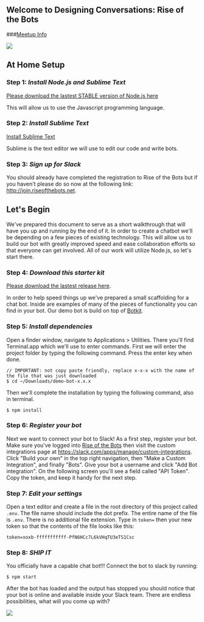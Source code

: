 ## Welcome to Designing Conversations: Rise of the Bots

###<a href="http://www.meetup.com/Huge-LA/events/228204876/" target="_blank">Meetup Info</a>

![](http://i.giphy.com/osicrp6ErKw9i.gif)

## At Home Setup

### Step 1: *Install Node.js and Sublime Text*

<a href="https://nodejs.org/en/" target="_blank">Please download the lastest STABLE version of Node.js here</a>

This will allow us to use the Javascript programming language.

### Step 2: *Install Sublime Text*

<a href="http://www.sublimetext.com" target="_blank">Install Sublime Text</a>

Sublime is the text editor we will use to edit our code and write bots.

### Step 3: *Sign up for Slack*

You should already have completed the registration to Rise of the Bots
but if you haven't please do so now at the following link:
<a href="http://join.riseofthebots.net">http://join.riseofthebots.net</a>.

## Let's Begin

We've prepared this document to serve as a short walkthrough that will have you
up and running by the end of it. In order to create a chatbot we'll be depending
on a few pieces of existing technology. This will allow us to build our bot
with greatly improved speed and ease collaboration efforts so that everyone can
get involved. All of our work will utilize Node.js, so let's start there.


### Step 4: *Download this starter kit*

<a href="https://github.com/davidsicher/demo-bot/releases" target="_blank">Please download the lastest release here</a>.

In order to help speed things up we've prepared a small scaffolding for a chat bot.
Inside are examples of many of the pieces of functionality you can find in your
bot. Our demo bot is build on top of <a href="https://github.com/howdyai/botkit" target="_blank">Botkit</a>.

### Step 5: *Install dependencies*

Open a finder window, navigate to Applications > Utilities. There you'll find
Terminal.app which we'll use to enter commands. First we will enter the project
folder by typing the following command. Press the enter key when done.

    // IMPORTANT: not copy paste friendly, replace x-x-x with the name of the file that was just downloaded
    $ cd ~/Downloads/demo-bot-x.x.x

Then we'll complete the installation by typing the following command, also in terminal.

    $ npm install

### Step 6: *Register your bot*

Next we want to connect your bot to Slack! As a first step, register your bot.
Make sure you've logged into
<a href="https://riseofthebots.slack.com/" target="_blank">Rise of the Bots</a>
then visit the custom integrations page at
<a href="https://slack.com/apps/manage/custom-integrations" target="_blank">https://slack.com/apps/manage/custom-integrations</a>.
Click "Build your own" in the top right navigation, then "Make a Custom
Integration", and finally "Bots". Give your bot a username and click "Add Bot
integration". On the following screen you'll see a field called "API Token".
Copy the token, and keep it handy for the next step.

### Step 7: *Edit your settings*

Open a text editor and create a file in the root directory of this project called `.env`.
The file name should include the dot prefix. The entire name of the file is
`.env`. There is no additional file extension. Type in `token=` then your new
token so that the contents of the file looks like this:

    token=xoxb-fffffffffff-PfN6HCc7L6kVHqTU3eTS1Csc

### Step 8: *SHIP IT*

You officially have a capable chat bot!!! Connect the bot to slack by running:

    $ npm start

After the bot has loaded and the output has stopped you should notice that
your bot is online and available inside your Slack team. There are endless
possibilities, what will you come up with?

![](http://i.giphy.com/CDMz3fckRXXDG.gif)
